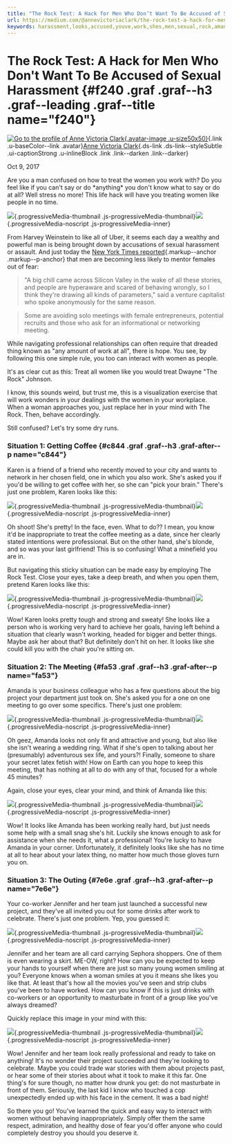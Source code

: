 ```yaml
---
title: "The Rock Test: A Hack for Men Who Don’t Want To Be Accused of Sexual Harassment"
url: https://medium.com/@annevictoriaclark/the-rock-test-a-hack-for-men-who-dont-want-to-be-accused-of-sexual-harassment-73c45e0b49af
keywords: harassment,looks,accused,youve,work,shes,men,sexual,rock,amanda,treat,hack,know,professional,women,test
---
```

The Rock Test: A Hack for Men Who Don't Want To Be Accused of Sexual Harassment {#f240 .graf .graf--h3 .graf--leading .graf--title name="f240"}
===============================================================================

[![Go to the profile of Anne Victoria Clark](https://cdn-images-1.medium.com/fit/c/100/100/1*EhQQNzQlfecI48nzxccdXw.jpeg){.avatar-image .u-size50x50}](https://medium.com/@annevictoriaclark?source=post_header_lockup){.link .u-baseColor--link .avatar}[Anne Victoria Clark](https://medium.com/@annevictoriaclark){.ds-link .ds-link--styleSubtle .ui-captionStrong .u-inlineBlock .link .link--darken .link--darker}

Oct 9, 2017

Are you a man confused on how to treat the women you work with? Do you feel like if you can't say or do \*anything\* you don't know what to say or do at all? Well stress no more! This life hack will have you treating women like people in no time.

![](https://cdn-images-1.medium.com/freeze/max/60/1*0lICAStbBtSUJ0b9QPQ1WQ.png?q=20){.progressiveMedia-thumbnail .js-progressiveMedia-thumbnail}![](https://cdn-images-1.medium.com/max/1600/1*0lICAStbBtSUJ0b9QPQ1WQ.png){.progressiveMedia-noscript .js-progressiveMedia-inner}

From Harvey Weinstein to like all of Uber, it seems each day a wealthy and powerful man is being brought down by accusations of sexual harassment or assault. And just today the [New York Times reported](https://www.nytimes.com/2017/10/09/upshot/as-sexual-harassment-scandals-spook-men-it-can-backfire-for-women.html){.markup--anchor .markup--p-anchor} that men are becoming less likely to mentor females out of fear:

> "A big chill came across Silicon Valley in the wake of all these stories, and people are hyperaware and scared of behaving wrongly, so I think they're drawing all kinds of parameters," said a venture capitalist who spoke anonymously for the same reason.

> Some are avoiding solo meetings with female entrepreneurs, potential recruits and those who ask for an informational or networking meeting.

While navigating professional relationships can often require that dreaded thing known as "any amount of work at all", there is hope. You see, by following this one simple rule, you too can interact with women as people.

It's as clear cut as this: Treat all women like you would treat Dwayne "The Rock" Johnson.

I know, this sounds weird, but trust me, this is a visualization exercise that will work wonders in your dealings with the women in your workplace. When a woman approaches you, just replace her in your mind with The Rock. Then, behave accordingly.

Still confused? Let's try some dry runs.

### **Situation 1: Getting Coffee** {#c844 .graf .graf--h3 .graf-after--p name="c844"}

Karen is a friend of a friend who recently moved to your city and wants to network in her chosen field, one in which you also work. She's asked you if you'd be willing to get coffee with her, so she can "pick your brain." There's just one problem, Karen looks like this:

![](https://cdn-images-1.medium.com/freeze/max/60/1*sNGPCW4tLQahlM7KzcY69Q.jpeg?q=20){.progressiveMedia-thumbnail .js-progressiveMedia-thumbnail}![](https://cdn-images-1.medium.com/max/1600/1*sNGPCW4tLQahlM7KzcY69Q.jpeg){.progressiveMedia-noscript .js-progressiveMedia-inner}

Oh shoot! She's pretty! In the face, even. What to do?? I mean, you know it'd be inappropriate to treat the coffee meeting as a date, since her clearly stated intentions were professional. But on the other hand, she's blonde, and so was your last girlfriend! This is so confusing! What a minefield you are in.

But navigating this sticky situation can be made easy by employing The Rock Test. Close your eyes, take a deep breath, and when you open them, pretend Karen looks like this:

![](https://cdn-images-1.medium.com/freeze/max/60/1*2jwLuDdwZoHfDQ24U3Am4Q.png?q=20){.progressiveMedia-thumbnail .js-progressiveMedia-thumbnail}![](https://cdn-images-1.medium.com/max/1600/1*2jwLuDdwZoHfDQ24U3Am4Q.png){.progressiveMedia-noscript .js-progressiveMedia-inner}

Wow! Karen looks pretty tough and strong and sweaty! She looks like a person who is working very hard to achieve her goals, having left behind a situation that clearly wasn't working, headed for bigger and better things. Maybe ask her about that? But definitely don't hit on her. It looks like she could kill you with the chair you're sitting on.

### **Situation 2: The Meeting** {#fa53 .graf .graf--h3 .graf-after--p name="fa53"}

Amanda is your business colleague who has a few questions about the big project your department just took on. She's asked you for a one on one meeting to go over some specifics. There's just one problem:

![](https://cdn-images-1.medium.com/freeze/max/60/1*C6icSSI6w4RDIi8b_FCCXg.jpeg?q=20){.progressiveMedia-thumbnail .js-progressiveMedia-thumbnail}![](https://cdn-images-1.medium.com/max/1600/1*C6icSSI6w4RDIi8b_FCCXg.jpeg){.progressiveMedia-noscript .js-progressiveMedia-inner}

Oh geez, Amanda looks not only fit and attractive and young, but also like she isn't wearing a wedding ring. What if she's open to talking about her (presumably) adventurous sex life, and yours?! Finally, someone to share your secret latex fetish with! How on Earth can you hope to keep this meeting, that has nothing at all to do with any of that, focused for a whole 45 minutes?

Again, close your eyes, clear your mind, and think of Amanda like this:

![](https://cdn-images-1.medium.com/freeze/max/60/1*l5hUdJLlgWbkHRNYcnU6hg.png?q=20){.progressiveMedia-thumbnail .js-progressiveMedia-thumbnail}![](https://cdn-images-1.medium.com/max/1600/1*l5hUdJLlgWbkHRNYcnU6hg.png){.progressiveMedia-noscript .js-progressiveMedia-inner}

Wow! It looks like Amanda has been working really hard, but just needs some help with a small snag she's hit. Luckily she knows enough to ask for assistance when she needs it, what a professional! You're lucky to have Amanda in your corner. Unfortunately, it definitely looks like she has no time at all to hear about your latex thing, no matter how much those gloves turn you on.

### **Situation 3: The Outing** {#7e6e .graf .graf--h3 .graf-after--p name="7e6e"}

Your co-worker Jennifer and her team just launched a successful new project, and they've all invited you out for some drinks after work to celebrate. There's just one problem. Yep, you guessed it:

![](https://cdn-images-1.medium.com/freeze/max/60/1*GPHLXJJ703-1GxGzl7XYHw.jpeg?q=20){.progressiveMedia-thumbnail .js-progressiveMedia-thumbnail}![](https://cdn-images-1.medium.com/max/1600/1*GPHLXJJ703-1GxGzl7XYHw.jpeg){.progressiveMedia-noscript .js-progressiveMedia-inner}

Jennifer and her team are all card carrying Sephora shoppers. One of them is even wearing a skirt. ME-OW, right? How can you be expected to keep your hands to yourself when there are just so many young women smiling at you? Everyone knows when a woman smiles at you it means she likes you like that. At least that's how all the movies you've seen and strip clubs you've been to have worked. How can you know if this is just drinks with co-workers or an opportunity to masturbate in front of a group like you've always dreamed?

Quickly replace this image in your mind with this:

![](https://cdn-images-1.medium.com/freeze/max/60/1*NmRXJ0j78fQejWQutvwCiA.png?q=20){.progressiveMedia-thumbnail .js-progressiveMedia-thumbnail}![](https://cdn-images-1.medium.com/max/1600/1*NmRXJ0j78fQejWQutvwCiA.png){.progressiveMedia-noscript .js-progressiveMedia-inner}

Wow! Jennifer and her team look really professional and ready to take on anything! It's no wonder their project succeeded and they're looking to celebrate. Maybe you could trade war stories with them about projects past, or hear some of their stories about what it took to make it this far. One thing's for sure though, no matter how drunk you get: do not masturbate in front of them. Seriously, the last kid I know who touched a cop unexpectedly ended up with his face in the cement. It was a bad night!

So there you go! You've learned the quick and easy way to interact with women without behaving inappropriately. Simply offer them the same respect, admiration, and healthy dose of fear you'd offer anyone who could completely destroy you should you deserve it.
